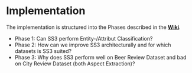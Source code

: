 # Implementation
The implementation is structured into the Phases described in the **[Wiki](https://gitlab.lrz.de/nlp-lab-course-ss2020/opinion-mining/opinion-lab-group-1.5/-/wikis/Home)**.

- Phase 1: Can SS3 perform Entity-/Attribut Classification?
- Phase 2: How can we improve SS3 architecturally and for which datasets is SS3 suited?
- Phase 3: Why does SS3 perform well on Beer Review Dataset and bad on City Review Dataset (both Aspect Extraction)?